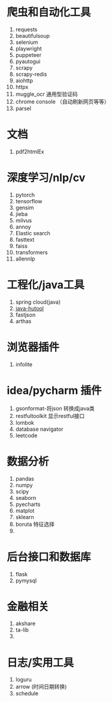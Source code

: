 # 爬虫和自动化工具

1. requests
1. beautifulsoup
1. selenium
1. playwright
1. puppeteer
1. pyautogui
1. scrapy
1. scrapy-redis
1. aiohttp
1. httpx
1. muggle_ocr 通用型验证码
1. chrome console （自动刷新网页等等）
1. parsel

# 文档

1. pdf2htmlEx

# 深度学习/nlp/cv

1. pytorch
1. tensorflow
1. gensim
1. jieba
1. milvus
1. annoy
1. Elastic search
1. fasttext
1. faiss
1. transformers
1. allennlp

# 工程化/java工具

1. spring cloud(java)
1. [java-hutool](https://www.hutool.cn/)
1. fastjson
1. arthas

# 浏览器插件

1. infolite

# idea/pycharm 插件

1. gsonformat-将json 转换成java类
1. restfultoolkit 显示restful接口
1. lombok
1. database navigator
1. leetcode

# 数据分析

1. pandas
1. numpy
1. scipy
1. seaborn
1. pyecharts
1. matplot
1. sklearn
1. boruta 特征选择
1. 

# 后台接口和数据库

1. flask
1. pymysql

# 金融相关

1. akshare
1. ta-lib
1.

# 日志/实用工具

1. loguru
1. arrow (时间日期转换)
1. schedule